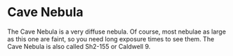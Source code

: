 # Cave Nebula

The Cave Nebula is a very diffuse nebula. Of course, most nebulae as large as
this one are faint, so you need long exposure times to see them. The Cave Nebula
is also called Sh2-155 or Caldwell 9.
